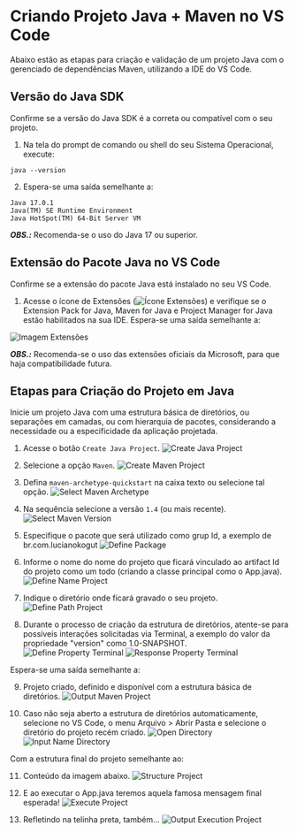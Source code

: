 # Criando Projeto Java + Maven no VS Code

Abaixo estão as etapas para criação e validação de um projeto Java com o gerenciado de dependências Maven, utilizando a IDE do VS Code.

## Versão do Java SDK

Confirme se a versão do Java SDK é a correta ou compatível com o seu projeto. 

1. Na tela do prompt de comando ou shell do seu Sistema Operacional, execute:
```shell
java --version
```
2. Espera-se uma saída semelhante a:
```shell
Java 17.0.1
Java(TM) SE Runtime Environment
Java HotSpot(TM) 64-Bit Server VM
```
**_OBS.:_** Recomenda-se o uso do Java 17 ou superior.

## Extensão do Pacote Java no VS Code

Confirme se a extensão do pacote Java está instalado no seu VS Code.

1. Acesse o ícone de Extensões (![Ícone Extensões](assets/icons/icon-extension-vscode.png)) e verifique se o Extension Pack for Java, Maven for Java e Project Manager for Java estão habilitados na sua IDE. Espera-se uma saída semelhante a:

![Imagem Extensões](assets/img-extension-vscode.png)

**_OBS.:_** Recomenda-se o uso das extensões oficiais da Microsoft, para que haja compatibilidade futura.

## Etapas para Criação do Projeto em Java

Inicie um projeto Java com uma estrutura básica de diretórios, ou separações em camadas, ou com hierarquia de pacotes, considerando a necessidade ou a especificidade da aplicação projetada.

1. Acesse o botão `Create Java Project`.
![Create Java Project](assets/img-create-java-proj.png)

2. Selecione a opção `Maven`.
![Create Maven Project](assets/img-create-maven-proj.png)

3. Defina `maven-archetype-quickstart` na caixa texto ou selecione tal opção.
![Select Maven Archetype](assets/img-create-maven-archet.png)

4. Na sequência selecione a versão  `1.4` (ou mais recente).
![Select Maven Version](assets/img-create-maven-version.png)

5. Especifique o pacote que será utilizado como grup Id, a exemplo de br.com.lucianokogut
![Define Package](assets/img-create-maven-package.png)

6. Informe o nome do nome do projeto que ficará vinculado ao artifact Id do projeto como um todo (criando a classe principal como o App.java).
![Define Name Project](assets/img-create-maven-name-proj.png)

7. Indique o diretório onde ficará gravado o seu projeto.
![Define Path Project](assets/img-create-maven-path.png)

8. Durante o processo de criação da estrutura de diretórios, atente-se para possíveis interações solicitadas via Terminal, a exemplo do valor da propriedade "version" como 1.0-SNAPSHOT.
![Define Property Terminal](assets/img-create-maven-property.png)
![Response Property Terminal](assets/img-create-maven-property-resp.png)

Espera-se uma saída semelhante a:

9. Projeto criado, definido e disponível com a estrutura básica de diretórios.
![Output Maven Project](assets/img-create-maven-output.png)

10. Caso não seja aberto a estrutura de diretórios automaticamente, selecione no VS Code, o menu Arquivo > Abrir Pasta e selecione o diretório do projeto recém criado.
![Open Directory](assets/img-proj-open-directory.png)
![Input Name Directory](assets/img-proj-open-directory-name.png)

Com a estrutura final do projeto semelhante ao:

11. Conteúdo da imagem abaixo.
![Structure Project](assets/img-proj-open-struct.png)

12. E ao executar o App.java teremos aquela famosa mensagem final esperada!
![Execute Project](assets/img-proj-run-app-name.png)

13. Refletindo na telinha preta, também...
![Output Execution Project](assets/img-proj-run-output-term.png)